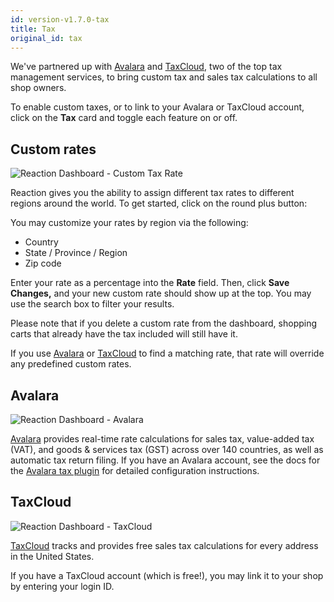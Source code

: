 ```yaml
---
id: version-v1.7.0-tax
title: Tax
original_id: tax
---
```

    
We've partnered up with [Avalara](https://www.avalara.com/) and [TaxCloud](https://taxcloud.net/), two of the top tax management services, to bring custom tax and sales tax calculations to all shop owners.

To enable custom taxes, or to link to your Avalara or TaxCloud account, click on the <i class="rui font-icon fa fa-university"></i> **Tax** card and toggle each feature on or off.

## Custom rates

![](/assets/admin-dashboard-tax-custom-rates.png "Reaction Dashboard - Custom Tax Rate")

Reaction gives you the ability to assign different tax rates to different regions around the world. To get started, click on the round plus button:

You may customize your rates by region via the following:

- Country
- State / Province / Region
- Zip code

Enter your rate as a percentage into the **Rate** field. Then, click **Save Changes,** and your new custom rate should show up at the top. You may use the search box to filter your results.

Please note that if you delete a custom rate from the dashboard, shopping carts that already have the tax included will still have it.

If you use [Avalara](https://www.avalara.com/) or [TaxCloud](https://taxcloud.net/) to find a matching rate, that rate will override any predefined custom rates.

## Avalara

![](/assets/admin-dashboard-tax-avalara.png "Reaction Dashboard - Avalara")

[Avalara](https://www.avalara.com/) provides real-time rate calculations for sales tax, value-added tax (VAT), and goods & services tax (GST) across over 140 countries, as well as automatic tax return filing. If you have an Avalara account, see the docs for the [Avalara tax plugin](taxes-packages-avalara.md) for detailed configuration instructions.

## TaxCloud

![](/assets/admin-dashboard-tax-taxcloud.png "Reaction Dashboard - TaxCloud")

[TaxCloud](https://taxcloud.net/) tracks and provides free sales tax calculations for every address in the United States.

If you have a TaxCloud account (which is free!), you may link it to your shop by entering your login ID.
